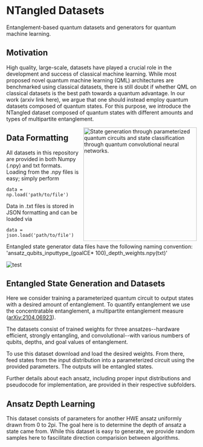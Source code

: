 # NTangled Datasets
Entanglement-based quantum datasets and generators for quantum machine learning.

## Motivation
High quality, large-scale, datasets have played a crucial role in the development and success of classical machine learning. While most proposed novel 
quantum machine learning (QML) architectures are benchmarked using classical datasets, 
there is still doubt if whether QML on classical datasets is the best path towards a quantum advantage. In our work (arxiv link here), we argue that one should 
instead employ quantum datasets composed of quantum states. For this purpose, we introduce the NTangled dataset composed of quantum states with 
different amounts and types of multipartite entanglement.

<img src="https://github.com/LSchatzki/QuMEnt_Datasets/blob/9b652b8f2b1724f98a1fdd218a29e12c71271abd/overview.png" align="right" alt="State generation through parameterized quantum circuits and state classification through quantum convolutional neural networks." width="300"/>

## Data Formatting

All datasets in this repository are provided in both Numpy (.npy) and txt formats. Loading from the .npy files is easy; simply perform

`data = np.load('path/to/file')`

Data in .txt files is stored in JSON formatting and can be loaded via

`data = json.load('path/to/file')`

Entangled state generator data files have the following naming convention: 'ansatz_qubits_inputtype_(goalCE\* 100)_depth_weights.npy(txt)'

![test](https://github.com/LSchatzki/NTangled_Datasets/Assets/generator_ansatzes.png)

## Entangled State Generation and Datasets
Here we consider training a parameterized quantum circuit to output states with a desired amount of entanglement. To quantify entanglement we use the concentratable entanglement, a multipartite entanglement measure (<a href="https://arxiv.org/abs/2104.06923">arXiv:2104.06923</a>).

The datasets consist of trained weights for three ansatzes--hardware efficient, strongly entangling, and convolutional--with various numbers of qubits, depths, and goal values of entanglement.

To use this dataset download and load the desired weights. From there, feed states from the input distribution into a parameterized circuit using the provided parameters. The outputs will be entangled states.

Further details about each ansatz, including proper input distributions and pseudocode for implementation, are provided in their respective subfolders.

## Ansatz Depth Learning
This dataset consists of parameters for another HWE ansatz uniformly drawn from 0 to 2pi. The goal here is to determine the depth of ansatz a state came from. While this dataset is easy to generate, we provide random samples here to fascilitate direction comparision between algorithms.
